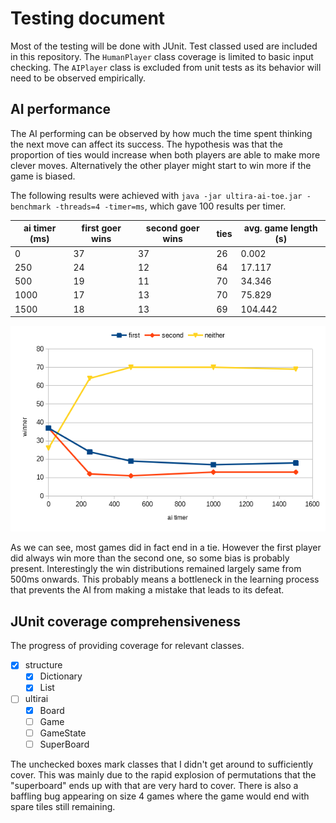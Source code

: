 # Testing document

Most of the testing will be done with JUnit. Test classed used are included in this repository. The `HumanPlayer` class coverage is limited to basic input checking. The `AIPlayer` class is excluded from unit tests as its behavior will need to be observed empirically.


## AI performance

The AI performing can be observed by how much the time spent thinking the next move can affect its success. The hypothesis was that the proportion of ties would increase when both players are able to make more clever moves. Alternatively the other player might start to win more if the game is biased.

The following results were achieved with `java -jar ultira-ai-toe.jar -benchmark -threads=4 -timer=ms`, which gave 100 results per timer.

| ai timer (ms) | first goer wins | second goer wins | ties | avg. game length (s) |
|---------------|-----------------|------------------|------|----------------------|
| 0             | 37              | 37               | 26   | 0.002                |
| 250           | 24              | 12               | 64   | 17.117               |
| 500           | 19              | 11               | 70   | 34.346               |
| 1000          | 17              | 13               | 70   | 75.829               |
| 1500          | 18              | 13               | 69   | 104.442              |

![](images/aigraph.png)

As we can see, most games did in fact end in a tie. However the first player did always win more than the second one, so some bias is probably present. Interestingly the win distributions remained largely same from 500ms onwards. This probably means a bottleneck in the learning process that prevents the AI from making a mistake that leads to its defeat.


## JUnit coverage comprehensiveness
The progress of providing coverage for relevant classes.
* [x] structure
  * [x] Dictionary
  * [x] List
* [ ] ultirai
  * [x] Board
  * [ ] Game
  * [ ] GameState
  * [ ] SuperBoard

The unchecked boxes mark classes that I didn't get around to sufficiently cover. This was mainly due to the rapid explosion of permutations that the "superboard" ends up with that are very hard to cover. There is also a baffling bug appearing on size 4 games where the game would end with spare tiles still remaining.
